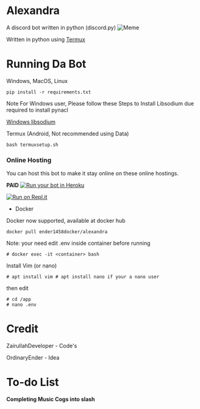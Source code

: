 # Alexandra
A discord bot written in python (discord.py)
![Meme](https://encrypted-tbn0.gstatic.com/images?q=tbn:ANd9GcTfOTG-mRheVtAKqd6d0a7tR-qWqkSNuFHivw&usqp=CAU)

Written in python using [Termux](https://github.com/termux/termux-app)

# Running Da Bot
Windows, MacOS, Linux
```
pip install -r requirements.txt
```
Note For Windows user, Please follow these Steps to Install Libsodium due required to install pynacl

[Windows libsodium](https://py-ipv8.readthedocs.io/en/latest/preliminaries/install_libsodium.html)


Termux (Android, Not recommended using Data)
```
bash termuxsetup.sh
```

### Online Hosting
You can host this bot to make it stay online on these online hostings.

**PAID**
<a href="https://heroku.com/deploy?template=https://github.com/zairullahdev/Alexandra"><img src="https://www.herokucdn.com/deploy/button.svg" alt="Run your bot in Heroku"></a>

[![Run on Repl.it](https://repl.it/badge/github/zairullahdev/Alexandra)](https://repl.it/github/zairullahdev/Alexandra)

- Docker

Docker now supported, available at docker hub

```
docker pull ender1458docker/alexandra
```
Note: your need edit .env inside container before running

```
# docker exec -it <container> bash
```
Install Vim (or nano)
```
# apt install vim # apt install nano if your a nano user
```
then edit
```
# cd /app
# nano .env
```

# Credit 
ZairullahDeveloper - Code's

OrdinaryEnder - Idea


# To-do List


**Completing Music Cogs into slash**

